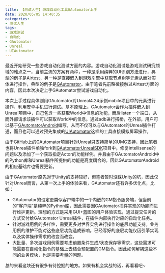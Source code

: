 ```yaml
---
title: 【测试人生】游戏自动化工具GAutomator上手
date: 2020/05/05 14:40:35
categories:
- 测试人生
tags:
- 游戏测试
- 自动化
- GAutomator
- Unreal
- UIAutomator
---
```


最近开始研究一些游戏自动化测试方面的内容。游戏自动化测试是游戏测试研究领域的难点之一，当前主流的方案有两种，一种是采用纯粹的UI识别方法进行，典型的例子是[Airtest](https://github.com/AirtestProject/Airtest)，另一种是直接嵌入到游戏引擎中获取节点树等元素从而对实体进行操作，典型的例子是[GAutomator](https://github.com/Tencent/GAutomator)。由于笔者先前略微接触过Airtest方面的内容，因此本次决定上手GAutomator尝试游戏自动化。

本次上手过程具体则用GAutomator对Unreal4.24示例mobile项目中的元素进行操作，利用安卓手机进行调试。基本原理上，GAutomator会作为插件嵌入到Unreal项目中，自己包含一些获取World中信息的功能，而后listen一个端口，从而外部请求该插件可以获取World中的信息。通过adb进行搭桥，在外部，用户可以基于[GAutomatorAndroid](https://github.com/Tencent/GAutomator/tree/master/GAutomatorAndroid)编写，从而不仅可以与GAutomator的Unreal插件打通，而且也可以通过预先集成的[UIAutomator](https://github.com/xiaocong/uiautomator)这样的工具直接模拟屏幕操作。

<!-- more -->

由于GitHub上的GAutomator项目针对Unreal只支持简单的UMG支持，因此笔者也将Unreal插件单独fork到[GAutomatorUnrealSDK](https://github.com/utmhikari/GAutomatorUnrealSDK)项目中，修复intellisense的问题以及添加了一个获取指定Actor的功能样例。并且由于GAutomatorAndroid中的Python库和Unreal插件所提供的功能是高度耦合的，因此GAutomatorAndroid的相应基础库也需要更新。

由于GAutomator原先对于Unity的支持较好，但笔者暂时没踩Unity的坑，因此仅针对Unreal而言，从第一次上手的体验来看，GAutomator还有许多优化点，比如：

- GAutomator的设定更类似客户端中的一个内嵌的GM指令服务端，但当前的“客户端”是纯粹的Python库，因此需要因GAutomator插件实现的功能而进行维护更新。理想的方式是采用GUI+蓝图的用户体验实现，通过提交任务的方式交付给GAutomator Unreal插件，在插件内部执行对应的自动化任务。
- 针对游戏用例的多样性，需要更多对世界实例进行操作的底层功能支持。业务用例的维护不能对这些底层功能造成影响，已经写好的底层功能仅因引擎实现以及实体操作需求的改变而改变。
- 大批量、多次游戏用例需要考虑前置条件生成/状态保存等需求，这些需求可能需要在自动化指令的基础上去结合预配置的GM指令。因此如何解耦这些不同的业务模块，也是需要考量的问题。

总的来看这块还有很多有待挖掘的地方。如果有机会实战的话，再看看吧~
